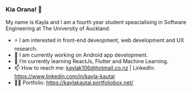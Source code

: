 ### Kia Orana! 👋
My name is Kayla and I am a fourth year student speacialising in Software Engineering at The University of Auckland.

- ⚡ I am interested in front-end deveopment, web development and UX research.
- 🔭 I am currently working on Android app development.
- 🌱 I’m currently learning ReactJs, Flutter and Machine Learning.
- 📫 How to reach me: kaylak106@hotmail.co.nz | LinkedIn: https://www.linkedin.com/in/kayla-kautai
- 👩‍💼 Portfolio: https://kaylakautai.portfoliobox.net/

<!--
**kkau201/kkau201** is a ✨ _special_ ✨ repository because its `README.md` (this file) appears on your GitHub profile.

Here are some ideas to get you started:

- 🔭 I’m currently working on ...
- 🌱 I’m currently learning ...
- 👯 I’m looking to collaborate on ...
- 🤔 I’m looking for help with ...
- 💬 Ask me about ...
- 📫 How to reach me: ...
- 😄 Pronouns: ...
- ⚡ Fun fact: ...
-->
